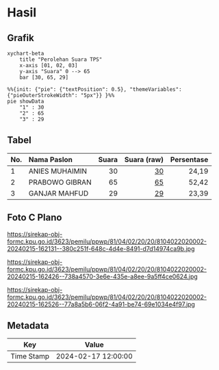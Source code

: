 # Hasil

## Grafik

```mermaid
xychart-beta
    title "Perolehan Suara TPS"
    x-axis [01, 02, 03]
    y-axis "Suara" 0 --> 65
    bar [30, 65, 29]
```

```mermaid
%%{init: {"pie": {"textPosition": 0.5}, "themeVariables": {"pieOuterStrokeWidth": "5px"}} }%%
pie showData
    "1" : 30
    "2" : 65
    "3" : 29
```

## Tabel

| No. | Nama Paslon    | Suara | Suara (raw) | Persentase |
|:--- |:-------------- | -----:| -----------:| ----------:|
| 1   | ANIES MUHAIMIN | 30    | [30][p-1]   | 24,19      |
| 2   | PRABOWO GIBRAN | 65    | [65][p-2]   | 52,42      |
| 3   | GANJAR MAHFUD  | 29    | [29][p-3]   | 23,39      |


[p-1]: https://github.com/gigit-pemilu/pemilu-2024-81-maluku/blob/main/pilpres/hitung-suara/sub/81-maluku/sub/04-buru/sub/02-air-buaya/sub/2020-batlale/sub/002-tps/sub/paslon-1.txt
[p-2]: https://github.com/gigit-pemilu/pemilu-2024-81-maluku/blob/main/pilpres/hitung-suara/sub/81-maluku/sub/04-buru/sub/02-air-buaya/sub/2020-batlale/sub/002-tps/sub/paslon-2.txt
[p-3]: https://github.com/gigit-pemilu/pemilu-2024-81-maluku/blob/main/pilpres/hitung-suara/sub/81-maluku/sub/04-buru/sub/02-air-buaya/sub/2020-batlale/sub/002-tps/sub/paslon-3.txt

## Foto C Plano

https://sirekap-obj-formc.kpu.go.id/3623/pemilu/ppwp/81/04/02/20/20/8104022020002-20240215-162131--380c251f-648c-4d4e-8491-d7d14974ca9b.jpg

https://sirekap-obj-formc.kpu.go.id/3623/pemilu/ppwp/81/04/02/20/20/8104022020002-20240215-162426--738a4570-3e6e-435e-a8ee-9a5ff4ce0624.jpg

https://sirekap-obj-formc.kpu.go.id/3623/pemilu/ppwp/81/04/02/20/20/8104022020002-20240215-162526--77a8a5b6-06f2-4a91-be74-69e1034e4f97.jpg


## Metadata

| Key        | Value               |
| ---------- | ------------------- |
| Time Stamp | 2024-02-17 12:00:00 |



